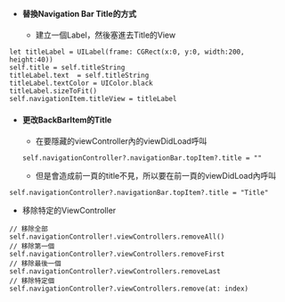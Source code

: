 * #### 替換Navigation Bar Title的方式

  * 建立一個Label，然後塞進去Title的View

```
let titleLabel = UILabel(frame: CGRect(x:0, y:0, width:200, height:40))
self.title = self.titleString
titleLabel.text  = self.titleString
titleLabel.textColor = UIColor.black
titleLabel.sizeToFit()
self.navigationItem.titleView = titleLabel
```

* #### 更改BackBarItem的Title

  * 在要隱藏的viewController內的viewDidLoad呼叫

  ```
  self.navigationController?.navigationBar.topItem?.title = ""
  ```

  * 但是會造成前一頁的title不見，所以要在前一頁的viewDidLoad內呼叫

```
self.navigationController?.navigationBar.topItem?.title = "Title"
```

* 移除特定的ViewController

```
// 移除全部
self.navigationController!.viewControllers.removeAll()
// 移除第一個
self.navigationController?.viewControllers.removeFirst
// 移除最後一個
self.navigationController?.viewControllers.removeLast
// 移除特定個
self.navigationController?.viewControllers.remove(at: index)
```



